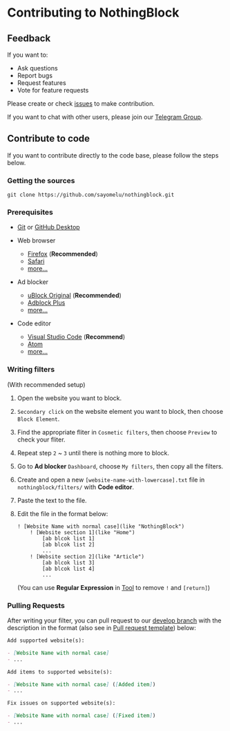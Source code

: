 # Contributing to NothingBlock

## Feedback

If you want to:

- Ask questions
- Report bugs
- Request features
- Vote for feature requests

Please create or check [issues](https://github.com/sayomelu/nothingblock/issues/new/choose) to make contribution.

If you want to chat with other users, please join our [Telegram Group](https://t.me/nothingblock).

## Contribute to code

If you want to contribute directly to the code base, please follow the steps below.

### Getting the sources

`git clone https://github.com/sayomelu/nothingblock.git`

### Prerequisites

- [Git](https://git-scm.com/) or [GitHub Desktop](https://desktop.github.com)

- Web browser
  - [Firefox](https://www.mozilla.org/firefox/) (**Recommended**)
  - [Safari](https://www.apple.com/safari/)
  - [more...](https://bing.com/search?q=web+browser)

- Ad blocker
  - [uBlock Original](https://github.com/gorhill/uBlock) (**Recommended**)
  - [Adblock Plus](https://adblockplus.org)
  - [more...](https://bing.com/search?q=ad+blocker)

- Code editor
  - [Visual Studio Code](https://code.visualstudio.com/) (**Recommend**)
  - [Atom](https://atom.io/)
  - [more...](https://bing.com/search?q=code+editor)

### Writing filters

(With recommended setup)

1. Open the website you want to block.
2. `Secondary click` on the website element you want to block, then choose `Block Element`.
3. Find the appropriate fliter in `Cosmetic filters`, then choose `Preview` to check your fliter.
4. Repeat step `2` ~ `3` until there is nothing more to block.
5. Go to **Ad blocker** `Dashboard`, choose `My filters`, then copy all the filters.
6. Create and open a new `[website-name-with-lowercase].txt` file in `nothingblock/filters/` with **Code editor**.
7. Paste the text to the file.
8. Edit the file in the format below:

    ```adblock-filter
    ! [Website Name with normal case](like "NothingBlock")
        ! [Website section 1](like "Home")
            [ab blcok list 1]
            [ab blcok list 2]
            ...
        ! [Website section 2](like "Article")
            [ab blcok list 3]
            [ab blcok list 4]
            ...
    ```

    (You can use **Regular Expression** in [Tool](../assets/tool.md) to remove `!` and `[return]`)

### Pulling Requests

After writing your filter, you can pull request to our [develop branch](https://github.com/sayomelu/nothingblock/tree/develop) with the description in the format (also see in [Pull request template](../.github/PULL_REQUEST_TEMPLATE.md)) below:

```markdown
Add supported website(s):

- [Website Name with normal case]
- ...

Add items to supported website(s):

- [Website Name with normal case] ([Added item])
- ...

Fix issues on supported website(s):

- [Website Name with normal case] ([Fixed item])
- ...
```